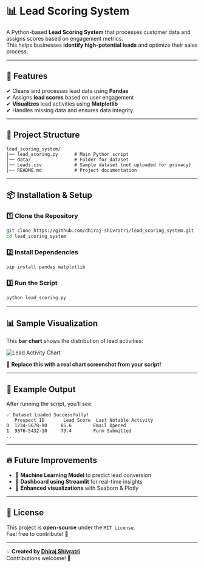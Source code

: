 # 📊 Lead Scoring System

A Python-based **Lead Scoring System** that processes customer data and assigns scores based on engagement metrics.  
This helps businesses **identify high-potential leads** and optimize their sales process.

---

## 🚀 Features
✔ Cleans and processes lead data using **Pandas**  
✔ Assigns **lead scores** based on user engagement  
✔ **Visualizes** lead activities using **Matplotlib**  
✔ Handles missing data and ensures data integrity  

---

## 📂 Project Structure
```
lead_scoring_system/
│── lead_scoring.py      # Main Python script  
│── data/                # Folder for dataset  
│── Leads.csv            # Sample dataset (not uploaded for privacy)  
│── README.md            # Project documentation  
```

---

## 📦 Installation & Setup

### **1️⃣ Clone the Repository**
```bash
git clone https://github.com/dhiraj-shivratri/lead_scoring_system.git
cd lead_scoring_system
```

### **2️⃣ Install Dependencies**
```bash
pip install pandas matplotlib
```

### **3️⃣ Run the Script**
```bash
python lead_scoring.py
```

---

## 📊 Sample Visualization

This **bar chart** shows the distribution of lead activities:

![Lead Activity Chart](https://via.placeholder.com/800x400?text=Lead+Activity+Chart)  

📌 **Replace this with a real chart screenshot from your script!**  

---

## 📌 Example Output
After running the script, you’ll see:  
```
✅ Dataset Loaded Successfully!
   Prospect ID       Lead Score  Last Notable Activity
0  1234-5678-90     85.6        Email Opened
1  9876-5432-10     73.4        Form Submitted
...
```

---

## 🔥 Future Improvements
- 🔹 **Machine Learning Model** to predict lead conversion  
- 🔹 **Dashboard using Streamlit** for real-time insights  
- 🔹 **Enhanced visualizations** with Seaborn & Plotly  

---

## 📝 License
This project is **open-source** under the `MIT License`.  
Feel free to contribute! 🚀  

---
💡 **Created by [Dhiraj Shivratri](https://github.com/dhiraj-shivratri)**  
Contributions welcome! 🎉
